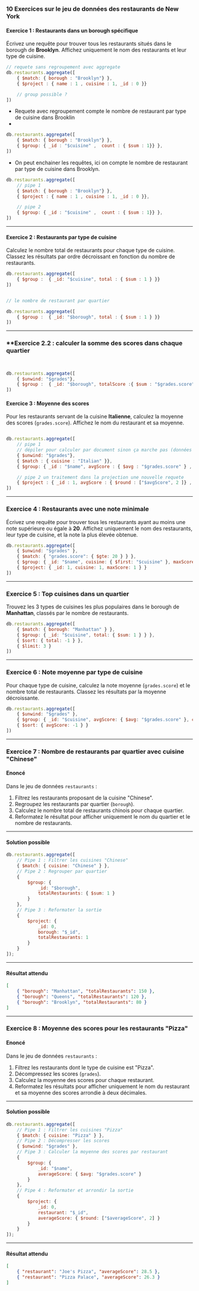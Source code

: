 ### **10 Exercices sur le jeu de données des restaurants de New York**

#### **Exercice 1 : Restaurants dans un borough spécifique**
Écrivez une requête pour trouver tous les restaurants situés dans le borough de **Brooklyn**. Affichez uniquement le nom des restaurants et leur type de cuisine.

```js
// requete sans regroupement avec aggregate
db.restaurants.aggregate([
    { $match: { borough : "Brooklyn"} },
    { $project : { name : 1 , cuisine : 1, _id : 0 }}

    // group possible ?
])
```

- Requete avec regroupement compte le nombre de restaurant par type de cuisine dans Brooklin
- 
```js
db.restaurants.aggregate([
    { $match: { borough : "Brooklyn"} },
    { $group: { _id : "$cuisine" ,  count : { $sum : 1}} },
])
```

- On peut enchainer les requêtes, ici on compte le nombre de restaurant par type de cuisine dans Brooklyn.

```js
db.restaurants.aggregate([
    // pipe 1
    { $match: { borough : "Brooklyn"} },
    { $project : { name : 1 , cuisine : 1, _id : 0 }},

    // pipe 2
    { $group: { _id : "$cuisine" ,  count : { $sum : 1}} },
])
```

---

#### **Exercice 2 : Restaurants par type de cuisine**
Calculez le nombre total de restaurants pour chaque type de cuisine. Classez les résultats par ordre décroissant en fonction du nombre de restaurants.

```js
db.restaurants.aggregate([
    { $group :  { _id: "$cuisine", total : { $sum : 1 } }}
])


// le nombre de restaurant par quartier

db.restaurants.aggregate([
    { $group :  { _id: "$borough", total : { $sum : 1 } }}
])

```

---


### **Exercice 2.2 : calculer la somme des scores dans chaque quartier


```js


db.restaurants.aggregate([
    { $unwind: "$grades"},
    { $group :  { _id: "$borough", totalScore :{ $sum : "$grades.score" }}}
])
```

#### **Exercice 3 : Moyenne des scores**
Pour les restaurants servant de la cuisine **Italienne**, calculez la moyenne des scores (`grades.score`).  Affichez le nom du restaurant et sa moyenne.

```js

db.restaurants.aggregate([
    // pipe 1
    // dépiler pour calculer par document sinon ça marche pas (données JSONB dans mongo)
    { $unwind: "$grades"},
    { $match : { cuisine : "Italian" }},
    { $group: { _id : "$name", avgScore : { $avg : "$grades.score" } ,  total : { $sum : 1} } }, 

    // pipe 2 un traitement dans la projection une nouvelle requete 
    { $project : { _id : 1, avgScore : { $round : ["$avgScore", 2 ]} , total : 1} }
])
```

---


### **Exercice 4 : Restaurants avec une note minimale**
Écrivez une requête pour trouver tous les restaurants ayant au moins une note supérieure ou égale à **20**. Affichez uniquement le nom des restaurants, leur type de cuisine, et la note la plus élevée obtenue.

```js
db.restaurants.aggregate([
    { $unwind: "$grades" },
    { $match: { "grades.score": { $gte: 20 } } },
    { $group: { _id: "$name", cuisine: { $first: "$cuisine" }, maxScore: { $max: "$grades.score" } } },
    { $project: { _id: 1, cuisine: 1, maxScore: 1 } }
])
```

---

### **Exercice 5 : Top cuisines dans un quartier**
Trouvez les 3 types de cuisines les plus populaires dans le borough de **Manhattan**, classés par le nombre de restaurants.

```js
db.restaurants.aggregate([
    { $match: { borough: "Manhattan" } },
    { $group: { _id: "$cuisine", total: { $sum: 1 } } },
    { $sort: { total: -1 } },
    { $limit: 3 }
])
```

---

### **Exercice 6 : Note moyenne par type de cuisine**
Pour chaque type de cuisine, calculez la note moyenne (`grades.score`) et le nombre total de restaurants. Classez les résultats par la moyenne décroissante.

```js
db.restaurants.aggregate([
    { $unwind: "$grades" },
    { $group: { _id: "$cuisine", avgScore: { $avg: "$grades.score" }, count: { $sum: 1 } } },
    { $sort: { avgScore: -1 } }
])
```


---

### Exercice 7 : Nombre de restaurants par quartier avec cuisine "Chinese"  

#### **Enoncé**  
Dans le jeu de données `restaurants` :  
1. Filtrez les restaurants proposant de la cuisine "Chinese".  
2. Regroupez les restaurants par quartier (`borough`).  
3. Calculez le nombre total de restaurants chinois pour chaque quartier.  
4. Reformatez le résultat pour afficher uniquement le nom du quartier et le nombre de restaurants.  

---

#### **Solution possible**  
```js
db.restaurants.aggregate([
    // Pipe 1 : Filtrer les cuisines "Chinese"
    { $match: { cuisine: "Chinese" } },
    // Pipe 2 : Regrouper par quartier
    {
        $group: {
            _id: "$borough",
            totalRestaurants: { $sum: 1 }
        }
    },
    // Pipe 3 : Reformater la sortie
    {
        $project: {
            _id: 0,
            borough: "$_id",
            totalRestaurants: 1
        }
    }
]);
```

---

#### **Résultat attendu**
```json
[
    { "borough": "Manhattan", "totalRestaurants": 150 },
    { "borough": "Queens", "totalRestaurants": 120 },
    { "borough": "Brooklyn", "totalRestaurants": 80 }
]
```

---

### Exercice 8 : Moyenne des scores pour les restaurants "Pizza"  

#### **Enoncé**  
Dans le jeu de données `restaurants` :  
1. Filtrez les restaurants dont le type de cuisine est "Pizza".  
2. Décompressez les scores (`grades`).  
3. Calculez la moyenne des scores pour chaque restaurant.  
4. Reformatez les résultats pour afficher uniquement le nom du restaurant et sa moyenne des scores arrondie à deux décimales.  

---

#### **Solution possible**  
```js
db.restaurants.aggregate([
    // Pipe 1 : Filtrer les cuisines "Pizza"
    { $match: { cuisine: "Pizza" } },
    // Pipe 2 : Décompresser les scores
    { $unwind: "$grades" },
    // Pipe 3 : Calculer la moyenne des scores par restaurant
    {
        $group: {
            _id: "$name",
            averageScore: { $avg: "$grades.score" }
        }
    },
    // Pipe 4 : Reformater et arrondir la sortie
    {
        $project: {
            _id: 0,
            restaurant: "$_id",
            averageScore: { $round: ["$averageScore", 2] }
        }
    }
]);
```

---

#### **Résultat attendu**
```json
[
    { "restaurant": "Joe's Pizza", "averageScore": 28.5 },
    { "restaurant": "Pizza Palace", "averageScore": 26.3 }
]
```